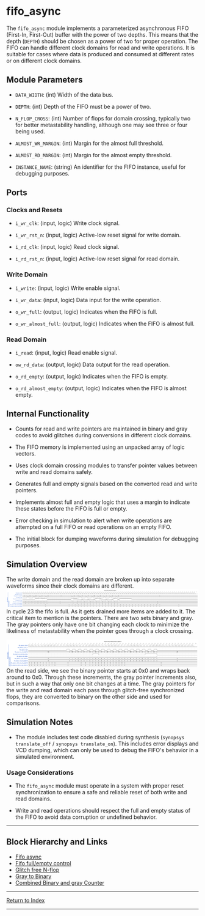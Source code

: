 # fifo_async

The `fifo_async` module implements a parameterized asynchronous FIFO (First-In, First-Out) buffer with the power of two depths. This means that the depth (`DEPTH`) should be chosen as a power of two for proper operation. The FIFO can handle different clock domains for read and write operations. It is suitable for cases where data is produced and consumed at different rates or on different clock domains.

## Module Parameters

- `DATA_WIDTH`: (int) Width of the data bus.

- `DEPTH`: (int) Depth of the FIFO must be a power of two.

- `N_FLOP_CROSS`: (int) Number of flops for domain crossing, typically two for better metastability handling, although one may see three or four being used.

- `ALMOST_WR_MARGIN`: (int) Margin for the almost full threshold.

- `ALMOST_RD_MARGIN`: (int) Margin for the almost empty threshold.

- `INSTANCE_NAME`: (string) An identifier for the FIFO instance, useful for debugging purposes.

## Ports

### Clocks and Resets

- `i_wr_clk`: (input, logic) Write clock signal.

- `i_wr_rst_n`: (input, logic) Active-low reset signal for write domain.

- `i_rd_clk`: (input, logic) Read clock signal.

- `i_rd_rst_n`: (input, logic) Active-low reset signal for read domain.

### Write Domain

- `i_write`: (input, logic) Write enable signal.

- `i_wr_data`: (input, logic) Data input for the write operation.

- `o_wr_full`: (output, logic) Indicates when the FIFO is full.

- `o_wr_almost_full`: (output, logic) Indicates when the FIFO is almost full.

### Read Domain

- `i_read`: (input, logic) Read enable signal.

- `ow_rd_data`: (output, logic) Data output for the read operation.

- `o_rd_empty`: (output, logic) Indicates when the FIFO is empty.

- `o_rd_almost_empty`: (output, logic) Indicates when the FIFO is almost empty.

## Internal Functionality

- Counts for read and write pointers are maintained in binary and gray codes to avoid glitches during conversions in different clock domains.

- The FIFO memory is implemented using an unpacked array of logic vectors.

- Uses clock domain crossing modules to transfer pointer values between write and read domains safely.

- Generates full and empty signals based on the converted read and write pointers.

- Implements almost full and empty logic that uses a margin to indicate these states before the FIFO is full or empty.

- Error checking in simulation to alert when write operations are attempted on a full FIFO or read operations on an empty FIFO.

- The initial block for dumping waveforms during simulation for debugging purposes.

## Simulation Overview

The write domain and the read domain are broken up into separate waveforms since their clock domains are different.
![High-Level Simulation](./_wavedrom_svg/wavedrom_fifo_async_write.svg)
In cycle 23 the fifo is full. As it gets drained more items are added to it. The critical item to mention is the pointers. There are two sets binary and gray. The gray pointers only have one bit changing each clock to minimize the likeliness of metastability when the pointer goes through a clock crossing.

![High-Level Simulation](./_wavedrom_svg/wavedrom_fifo_async_read.svg)
On the read side, we see the binary pointer starts at 0x0 and wraps back around to 0x0. Through these increments, the gray pointer increments also, but in such a way that only one bit changes at a time.
The gray pointers for the write and read domain each pass through glitch-free synchronized flops, they are converted to binary on the other side and used for comparisons.

## Simulation Notes

- The module includes test code disabled during synthesis (`synopsys translate_off` / `synopsys translate_on`). This includes error displays and VCD dumping, which can only be used to debug the FIFO's behavior in a simulated environment.

### Usage Considerations

- The `fifo_async` module must operate in a system with proper reset synchronization to ensure a safe and reliable reset of both write and read domains.

- Write and read operations should respect the full and empty status of the FIFO to avoid data corruption or undefined behavior.

---

## Block Hierarchy and Links

- [Fifo async](fifo_async.md)
- [Fifo full/empty control](fifo_control.md)
- [Glitch free N-flop](glitch_free_n_dff_arn.md)
- [Gray to Binary](gray2bin.md)
- [Combined Binary and gray Counter](counter_bingray.md)

---

[Return to Index](index.md)

---
